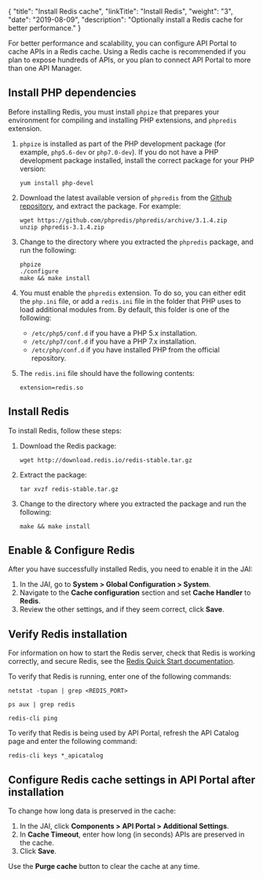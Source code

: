 {
"title": "Install Redis cache",
  "linkTitle": "Install Redis",
  "weight": "3",
  "date": "2019-08-09",
  "description": "Optionally install a Redis cache for better performance."
}

For better performance and scalability, you can configure API Portal to cache APIs in a Redis cache. Using a Redis cache is recommended if you plan to expose hundreds of APIs, or you plan to connect API Portal to more than one API Manager.

## Install PHP dependencies

Before installing Redis, you must install `phpize` that prepares your environment for compiling and installing PHP extensions, and `phpredis` extension.

1. `phpize` is installed as part of the PHP development package (for example, `php5.6-dev` or `php7.0-dev`). If you do not have a PHP development package installed, install the correct package for your PHP version:

    ```
    yum install php-devel
    ```

2. Download the latest available version of `phpredis` from the [Github repository](https://github.com/phpredis/phpredis), and extract the package. For example:

    ```
    wget https://github.com/phpredis/phpredis/archive/3.1.4.zip
    unzip phpredis-3.1.4.zip
    ```

3. Change to the directory where you extracted the `phpredis` package, and run the following:

    ```
    phpize
    ./configure
    make && make install
    ```

4. You must enable the `phpredis` extension. To do so, you can either edit the `php.ini` file, or add a `redis.ini` file in the folder that PHP uses to load additional modules from. By default, this folder is one of the following:

    * `/etc/php5/conf.d` if you have a PHP 5.x installation.
    * `/etc/php7/conf.d` if you have a PHP 7.x installation.
    * `/etc/php/conf.d` if you have installed PHP from the official repository.

5. The `redis.ini` file should have the following contents:

    ```
    extension=redis.so
    ```

## Install Redis

To install Redis, follow these steps:

1. Download the Redis package:

    ```
    wget http://download.redis.io/redis-stable.tar.gz
    ```

2. Extract the package:

    ```
    tar xvzf redis-stable.tar.gz
    ```

3. Change to the directory where you extracted the package and run the following:

    ```
    make && make install
    ```

## Enable & Configure Redis

After you have successfully installed Redis, you need to enable it in the JAI:

1. In the JAI, go to **System > Global Configuration > System**.
2. Navigate to the **Cache configuration** section and set **Cache Handler** to **Redis**.
3. Review the other settings, and if they seem correct, click **Save**.


## Verify Redis installation

For information on how to start the Redis server, check that Redis is working correctly, and secure Redis, see the [Redis Quick Start documentation](https://redis.io/topics/quickstart).

To verify that Redis is running, enter one of the following commands:

```
netstat -tupan | grep <REDIS_PORT>
```

```
ps aux | grep redis
```

```
redis-cli ping
```

To verify that Redis is being used by API Portal, refresh the API Catalog page and enter the following command:

```
redis-cli keys *_apicatalog
```

## Configure Redis cache settings in API Portal after installation

To change how long data is preserved in the cache:

1. In the JAI, click **Components > API Portal > Additional Settings**.
2. In **Cache Timeout**, enter how long (in seconds) APIs are preserved in the cache.
3. Click **Save**.

Use the **Purge cache** button to clear the cache at any time.
